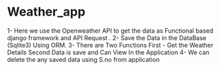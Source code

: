 # Weather_app

1- Here we use the Openweather API to get the data as Functional based django framework and API Request .
2- Save the Data in the DataBase (Sqlite3) Using ORM.
3- There are Two Functions First - Get the Weather Details Second Data is save and Can View In the Application 
4- We can delete the any saved data using S.no from application
